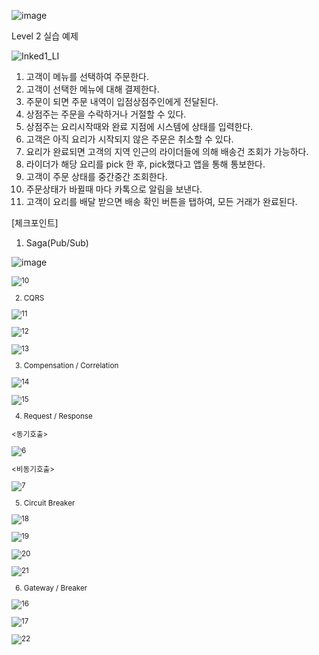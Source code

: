 ![image](https://user-images.githubusercontent.com/487999/79708354-29074a80-82fa-11ea-80df-0db3962fb453.png)

Level 2 실습 예제

![Inked1_LI](https://user-images.githubusercontent.com/30682608/202982589-33b9a037-fe64-4ce7-b3f3-4e9f9d5355fa.jpg)

1. 고객이 메뉴를 선택하여 주문한다.
2. 고객이 선택한 메뉴에 대해 결제한다.
3. 주문이 되면 주문 내역이 입점상점주인에게 전달된다.
4. 상점주는 주문을 수락하거나 거절할 수 있다.
5. 상점주는 요리시작때와 완료 지점에 시스템에 상태를 입력한다.
6. 고객은 아직 요리가 시작되지 않은 주문은 취소할 수 있다.
7. 요리가 완료되면 고객의 지역 인근의 라이더들에 의해 배송건 조회가 가능하다.
8. 라이더가 해당 요리를 pick 한 후, pick했다고 앱을 통해 통보한다.
9. 고객이 주문 상태를 중간중간 조회한다.
10. 주문상태가 바뀔때 마다 카톡으로 알림을 보낸다.
11. 고객이 요리를 배달 받으면 배송 확인 버튼을 탭하여, 모든 거래가 완료된다.




[체크포인트]

1. Saga(Pub/Sub)

<Pub>
  
![image](https://user-images.githubusercontent.com/30682608/203202517-288328e8-431c-4b42-a9d5-c0e13d979c8f.png)

  
<Sub>
  
![10](https://user-images.githubusercontent.com/30682608/203202829-f6f1e8f4-b164-4956-b21d-8e3c988895a2.png)



2. CQRS


![11](https://user-images.githubusercontent.com/30682608/203207076-391cab54-7dac-461e-8052-15f9b0fea568.png)

![12](https://user-images.githubusercontent.com/30682608/203216785-abe3f5dd-4ea7-469b-b07e-efeefeb91f5f.png)

![13](https://user-images.githubusercontent.com/30682608/203217081-53df9cc9-95a9-4367-a8eb-6afb269414fa.png)


3. Compensation / Correlation

![14](https://user-images.githubusercontent.com/30682608/203219178-a5af969a-a871-4e90-980c-2e636def8ace.png)

![15](https://user-images.githubusercontent.com/30682608/203219657-9ea9703f-d64e-4365-9d4d-713cbf56a443.png)
  
  
4. Request / Response
  
  
<동기호출>

![6](https://user-images.githubusercontent.com/30682608/203193373-7d08b0c5-6b86-495f-95c5-cddf2d191614.png)

<비동기호출>

![7](https://user-images.githubusercontent.com/30682608/203193409-9eca371c-8d27-4fa6-8fab-c59163c2bb5e.png)

  
5. Circuit Breaker

![18](https://user-images.githubusercontent.com/30682608/203220712-017f5205-704a-4bab-b3b4-20359bfef950.png)

![19](https://user-images.githubusercontent.com/30682608/203221863-db61f9da-c44b-434e-aab4-fc5347caf6fd.png)

![20](https://user-images.githubusercontent.com/30682608/203236042-c8fbe295-acd7-420c-8fd8-d04b48431ad8.png)

![21](https://user-images.githubusercontent.com/30682608/203236306-d54dd8e4-8586-43c4-9130-00884d9b5e7b.png)
  
  
6. Gateway / Breaker

![16](https://user-images.githubusercontent.com/30682608/203220054-1c4615cc-9cc1-48d1-97b5-86fffa314958.png)

![17](https://user-images.githubusercontent.com/30682608/203220322-be52e77c-3ef6-475b-ac7a-bec4e41ac234.png)

![22](https://user-images.githubusercontent.com/30682608/203240459-cebfadf7-6baf-435c-ba8e-ca55251258cd.png)

